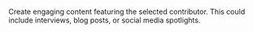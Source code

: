 Create engaging content featuring the selected contributor. This could include interviews, blog posts, or social media spotlights.
